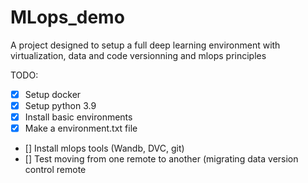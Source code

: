 # MLops_demo
A project designed to setup a full deep learning environment with virtualization, data and code versionning and mlops principles


TODO:
- [x] Setup docker
- [x] Setup python 3.9
- [x] Install basic environments
- [x] Make a environment.txt file
- [] Install mlops tools (Wandb, DVC, git)
- [] Test moving from one remote to another (migrating data version control remote
